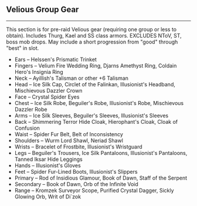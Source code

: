 ## Velious Group Gear

---
This section is for pre-raid Velious gear (requiring one group or less to obtain). Includes Thurg, Kael and SS class armors. EXCLUDES NToV, ST, boss mob drops. May include a short progression from "good" through "best" in slot.

* Ears – Helssen's Prismatic Trinket
* Fingers – Velium Fire Wedding Ring, Djarns Amethyst Ring, Coldain Hero's Insignia Ring
* Neck – Ayillish's Talisman or other +6 Talisman
* Head – Ice Silk Cap, Circlet of the Falinkan, Illusionist's Headband, Mischievous Dazzler Crown
* Face – Crystal Spider Eyes
* Chest – Ice Silk Robe, Beguiler's Robe, Illusionist's Robe, Mischievous Dazzler Robe
* Arms – Ice Silk Sleeves, Beguiler's Sleeves, Illusionist's Sleeves
* Back – Shimmering Terror Hide Cloak, Hierophant's Cloak, Cloak of Confusion
* Waist – Spider Fur Belt, Belt of Inconsistency
* Shoulders – Wurm Lord Shawl, Neriad Shawl
* Wrists – Bracelet of Frostbite, Illusionist's Wristguard
* Legs – Beguiler's Trousers, Ice Silk Pantaloons, Illusionist's Pantaloons, Tanned Iksar Hide Leggings
* Hands – Illusionist's Gloves
* Feet – Spider Fur-Lined Boots, Illusionist's Slippers
* Primary – Rod of Insidious Glamour, Book of Dawn, Staff of the Serpent
* Secondary – Book of Dawn, Orb of the Infinite Void
* Range – Kromzek Surveyor Scope, Purified Crystal Dagger, Sickly Glowing Orb, Writ of Di`zok
